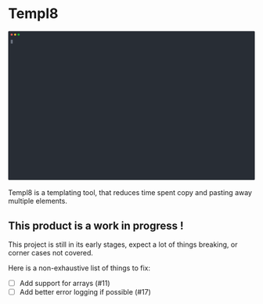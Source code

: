 # Templ8

![Demo](./demos/demo.svg)

Templ8 is a templating tool, that reduces time spent copy and pasting away multiple elements.

## This product is a work in progress !
This project is still in its early stages, expect a lot of things breaking, or corner cases not covered.

Here is a non-exhaustive list of things to fix:
- [ ] Add support for arrays (#11)
- [ ] Add better error logging if possible (#17)